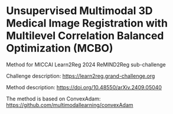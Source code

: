 # Unsupervised Multimodal 3D Medical Image Registration with Multilevel Correlation Balanced Optimization (MCBO)

Method for MICCAI Learn2Reg 2024 ReMIND2Reg sub-challenge

Challenge description: https://learn2reg.grand-challenge.org

Method description: https://doi.org/10.48550/arXiv.2409.05040

The method is based on ConvexAdam: https://github.com/multimodallearning/convexAdam

